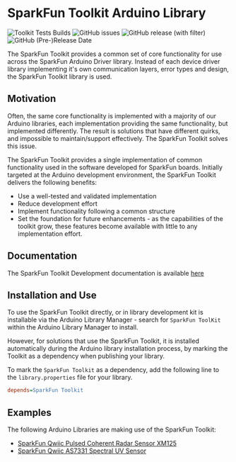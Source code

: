 # SparkFun Toolkit Arduino Library

![Toolkit Tests Builds](https://github.com/sparkfun/SparkFun_Toolkit/actions/workflows/compile-sketch.yml/badge.svg)
![GitHub issues](https://img.shields.io/github/issues/sparkfun/SparkFun_Toolkit)
![GitHub release (with filter)](https://img.shields.io/github/v/release/sparkfun/SparkFun_Toolkit)
![GitHub (Pre-)Release Date](https://img.shields.io/github/release-date-pre/sparkfun/SparkFun_Toolkit)

The SparkFun Toolkit provides a common set of core functionality for use across the SparkFun Arduino Driver library. Instead of each device driver library implementing it's own communication layers, error types and design, the SparkFun Toolkit library is used.

## Motivation

Often, the same core functionality is implemented with a majority of our Arduino libraries, each implementation providing the same functionality, but implemented differently. The result is solutions that have different quirks, and impossible to maintain/support effectively. The SparkFun Toolkit solves this issue.

The SparkFun Toolkit provides a single implementation of common functionality used in the software developed for SparkFun boards. Initially targeted  at the Arduino development environment, the SparkFun Toolkit delivers the following benefits:

* Use a well-tested and validated implementation
* Reduce development effort
* Implement functionality following a common structure
* Set the foundation for future enhancements - as the capabilities of the toolkit grow, these features become available with little to any implementation effort.

## Documentation

The SparkFun Toolkit Development documentation is available [here](https://docs.sparkfun.com/SparkFun_Toolkit)

## Installation and Use

To use the SparkFun Toolkit directly, or in library development kit is installable via the Arduino Library Manager - search for `SparkFun ToolKit` within the Arduino Library Manager to install.

However, for solutions that use the SparkFun Toolkit, it is installed automatically during the Arduino library installation process, by marking the Toolkit as a dependency when publishing your library.

To mark the `SparkFun Toolkit` as a dependency, add the following line to the `library.properties` file for your library.

```INI
depends=SparkFun Toolkit
```

## Examples

The following Arduino Libraries are making use of the SparkFun Toolkit:

* [SparkFun Qwiic Pulsed Coherent Radar Sensor XM125](https://github.com/sparkfun/SparkFun_Qwiic_XM125_Arduino_Library)
* [SparkFun Qwiic AS7331 Spectral UV Sensor](https://github.com/sparkfun/SparkFun_AS7331_Arduino_Library)
